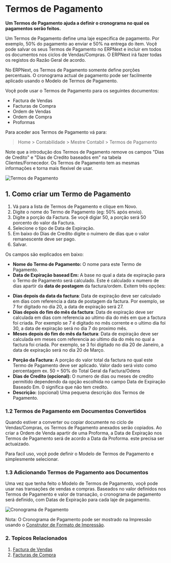 <!-- add-breadcrumbs -->
# Termos de Pagamento

**Um Termos de Pagamento ajuda a definir o cronograma no qual os pagamentos serão feitos.**

Um Termos de Pagamento define uma laje especifica de pagamento. Por exemplo, 50% do pagamento ao enviar e 50% na entrega do item. Voçê pode salvar os seus Termos de Pagamento no ERPNext e incluir em todos os documentos nos ciclos de Vendas/Compras. O ERPNext irá fazer todas os registos do Razão Geral de acordo.

No ERPNext, os Termos de Pagamento somente define porções percentuais. O cronograma actual de pagamento pode ser facilmente aplicado usando o Modelo de Termos de Pagamento.

Voçê pode usar o Termos de Pagamento para os seguintes documentos:

- Factura de Vendas
- Facturas de Compra
- Ordem de Vendas
- Ordem de Compra
- Proformas

Para aceder aos Termos de Pagamento vá para:
> Home > Contabilidade > Mestre Contabil > Termos de Pagamento

Note que a introdução dos Termos de Pagamento remove os campos "Dias de Credito" e "Dias de Credito baseados em" na tabela Clientes/Fornecedor. Os Termos de Pagamento tem as mesmas informações e torna mais flexivel de usar.

![Termos de Pagamento]({{docs_base_url}}/assets/img/accounts/payment-terms.png)

## 1. Como criar um Termo de Pagamento

1. Vá para a lista de Termos de Pagamento e clique em Novo.
1. Digite o nome do Termo de Pagamento (eg: 50% após envio).
1. Digite a porção da Factura. Se voçê digiar 50, a porção será 50 porcento do valor da Factura.
1. Selecione o tipo de Data de Expiração.
1. Em baixo do Dias de Credito digite o nuimero de dias que o valor remanescente deve ser pago.
1. Salvar.

Os campos são explicados em baixo:

* **Nome do Termo de Pagamento:** O nome para este Termo de Pagamento.
* **Data de Expiração basead Em:** A base no qual a data de expiração para o Termo de Pagamento será calculado. Este é calculado x numero de dias apartir da **data de postagem** da factura/ordem. Exitem três opções:
 - **Dias depois da data da factura**: Data de expiração deve ser calculado em dias com referencia a data de postagem da factura. Por exemplo, se 7 for digitado no dia 20, a data de expiração será 27.
 - **Dias depois do fim do mês da factura**: Data de expiração deve ser calculada em dias com referencia ao ultimo dia do mês em que a factura foi criada. Por exemplo se 7 é digitado no mês corrente e o ultimo dia foi 30, a data de expiração será no dia 7 do proximo mês.
 - **Meses depois do fim do mês da factura**: Data de expiração deve ser calculada em meses com referencia ao ultimo dia do mês no qual a factura foi criada. Por exemplo, se 3 foi digitado no dia 20 de Janeiro, a data de expiração será no dia 20 de Março.
* **Porção da Factura:** A porção do valor total da factura no qual este Termo de Pagamento deve ser aplicado. Valor dado será visto como percentagem ex. 50 = 50% do Total Geral da Factura/Odens
* **Dias de Credito (opcional):** O numero de dias ou meses de credito permitido dependendo da opção escolhida no campo Data de Expiração Baseado Em. 0 significa que não tem credito.
* **Descrição:** (opcional) Uma pequena descrição dos Termos de Pagamento.

### 1.2 Termos de Pagamento em Documentos Convertidos
Quando estiver a converter ou copiar documente no ciclo de Vendas/Compras, os Termos de Pagamento anexados serão copiados. Ao criar a Ordem de Venda apartir de uma Proforma, a Data de Expiração nos Termos de Pagamento será de acordo a Data da Proforma. este precisa ser actuaizado.

Para facil uso, voçẽ pode definir o Modelo de Termos de Pagamento e simplesmente selecionar.

### 1.3 Adicionando Termos de Pagamento aos Documentos

Uma vez que tenha feito o Modelo de Termos de Pagamento, voçê pode usar nas transações de vendas e compras. Baseados no valor definidos nos Termos de Pagamento e valor de transação, o cronograma de pagamento será definido, com Datas de Expiração para cada laje de pagamento.

![Cronograma de Pagamento]({{docs_base_url}}/assets/img/accounts/payment-term-table.png)

Nota: O Cronograma de Pagamento pode ser mostrado na Impressão usando o [Construtor de Formato de Impressão](/docs/user/manual/configuração/imprimir/construtor-formato-impressão).

### 2. Topicos Relacionados
1. [Factura de Vendas](/docs/user/manual/pt/contabilidade/factura-vendas)
1. [Facturas de Compra](/docs/user/manual/pt/contabilidade/factura-compra)
